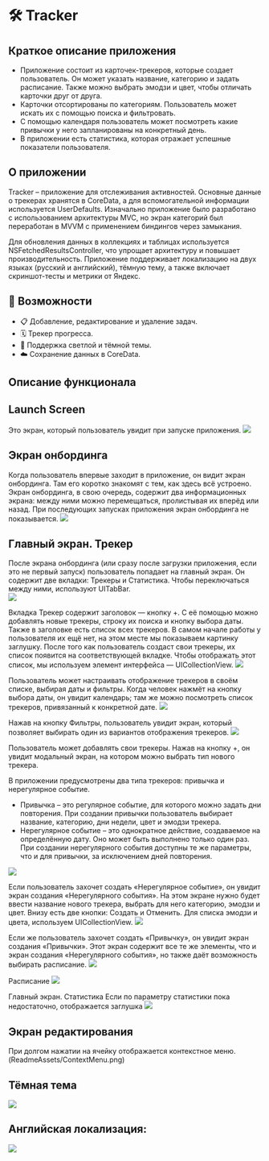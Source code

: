 # 🛠️ Tracker

## Краткое описание приложения
- Приложение состоит из карточек-трекеров, которые создает пользователь. Он может указать название, категорию и задать расписание. Также можно выбрать эмодзи и цвет, чтобы отличать карточки друг от друга.
- Карточки отсортированы по категориям. Пользователь может искать их с помощью поиска и фильтровать.
- С помощью календаря пользователь может посмотреть какие привычки у него запланированы на конкретный день.
- В приложении есть статистика, которая отражает успешные показатели пользователя.

## О приложении
Tracker – приложение для отслеживания активностей. Основные данные о трекерах хранятся в CoreData, а для вспомогательной информации используется UserDefaults. Изначально приложение было разработано с использованием архитектуры MVC, но экран категорий был переработан в MVVM с применением биндингов через замыкания.

Для обновления данных в коллекциях и таблицах используется NSFetchedResultsController, что упрощает архитектуру и повышает производительность. Приложение поддерживает локализацию на двух языках (русский и английский), тёмную тему, а также включает скриншот-тесты и метрики от Яндекс.

## 🚀 Возможности

- 📋 Добавление, редактирование и удаление задач.
- 🗓️ Трекер прогресса.
- 🌙 Поддержка светлой и тёмной темы.
- ☁️ Сохранение данных в CoreData.

## Описание функционала
## Launch Screen
Это экран, который пользователь увидит при запуске приложения.
![ ](ReadmeAssets/launch.png)

## Экран онбординга
Когда пользователь впервые заходит в приложение, он видит экран онбординга. Там его коротко знакомят с тем, как здесь всё устроено.
Экран онбординга, в свою очередь, содержит два информационных экрана: между ними можно перемещаться, пролистывая их вперёд или назад.
При последующих запусках приложения экран онбординга не показывается.
![ ](ReadmeAssets/OnboardingScreen.png) 

## Главный экран. Трекер
После экрана онбординга (или сразу после загрузки приложения, если это не первый запуск) пользователь попадает на главный экран. Он содержит две вкладки: Трекеры и Статистика. Чтобы переключаться между ними, используют UITabBar.  
![ ](ReadmeAssets/treker_svetlaia_tema.png)

Вкладка Трекер содержит заголовок — кнопку +. С её помощью можно добавлять новые трекеры, строку их поиска и кнопку выбора даты. Также в заголовке есть список всех трекеров. В самом начале работы у пользователя их ещё нет, на этом месте мы показываем картинку заглушку.
После того как пользователь создаст свои трекеры, их список появится на соответствующей вкладке. Чтобы отображать этот список, мы используем элемент интерфейса — UICollectionView.
![ ](ReadmeAssets/treker_svetlaia_tema_2.png)

Пользователь может настраивать отображение трекеров в своём списке, выбирая даты и фильтры. Когда человек нажмёт на кнопку выбора даты, он увидит календарь; там же можно посмотреть список трекеров, привязанный к конкретной дате.
![ ](ReadmeAssets/treker_svetlaia_tema_3.png)

Нажав на кнопку Фильтры, пользователь увидит экран, который позволяет выбирать один из вариантов отображения трекеров.
![ ](ReadmeAssets/treker_svetlaia_tema_4.png)

Пользователь может добавлять свои трекеры. Нажав на кнопку +, он увидит модальный экран, на котором можно выбрать тип нового трекера.

В приложении предусмотрены два типа трекеров: привычка и нерегулярное событие.

- Привычка – это регулярное событие, для которого можно задать дни повторения. При создании привычки пользователь выбирает название, категорию, дни недели, цвет и эмодзи трекера.
- Нерегулярное событие – это однократное действие, создаваемое на определённую дату. Оно может быть выполнено только один раз. При создании нерегулярного события доступны те же параметры, что и для привычки, за исключением дней повторения.

![ ](ReadmeAssets/treker_svetlaia_tema_5.png)

Если пользователь захочет создать «Нерегулярное событие», он увидит экран создания «Нерегулярного события». На этом экране нужно будет ввести название нового трекера, выбрать для него категорию, эмодзи и цвет. Внизу есть две кнопки: Создать и Отменить. Для списка эмодзи и цвета, используем UICollectionView.
![ ](ReadmeAssets/treker_svetlaia_tema_6.png)

Если же пользователь захочет создать «Привычку», он увидит экран создания «Привычки». Этот экран содержит все те же элементы, что и экран создания «Нерегулярного события», но также даёт возможность выбирать расписание.
![ ](ReadmeAssets/treker_svetlaia_tema_7.png)

Расписание
![ ](ReadmeAssets/Schedule.png)

Главный экран. Статистика
Если по параметру статистики пока недостаточно, отображается заглушка 
![ ](ReadmeAssets/treker_svetlaia_tema_8.png)

## Экран редактирования 
При долгом нажатии на ячейку отображается контекстное меню.
(ReadmeAssets/ContextMenu.png)

## Тёмная тема
![ ](ReadmeAssets/MainTrackersListDark.png)

## Английская локализация:
![ ](ReadmeAssets/English.png)
